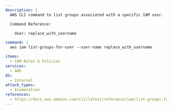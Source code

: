 ```yaml
---
description: |
  AWS CLI command to list groups associated with a specific IAM user.

  Command Reference:

  	User: replace_with_username

command: |
  aws iam list-groups-for-user --user-name replace_with_username

items:
  - IAM Roles & Policies
services:
  - AWS
OS:
  - Internal
attack_types:
  - Enumeration
references:
  - https://docs.aws.amazon.com/cli/latest/reference/iam/list-groups-for-user.html
---
```


